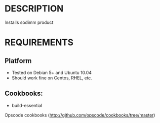 DESCRIPTION
===========

Installs sodimm product

REQUIREMENTS
============


## Platform

* Tested on Debian 5+ and Ubuntu 10.04
* Should work fine on Centos, RHEL, etc.

## Cookbooks:

* build-essential

Opscode cookbooks (http://github.com/opscode/cookbooks/tree/master)

